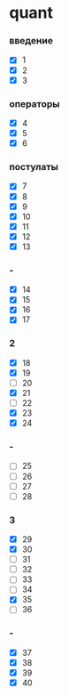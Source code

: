 # quant

### введение
- [x] 1
- [x] 2
- [x] 3
### операторы
- [x] 4
- [x] 5
- [x] 6
### постулаты
- [x] 7
- [x] 8
- [x] 9
- [x] 10
- [x] 11
- [x] 12
- [x] 13
### -
- [x] 14
- [x] 15
- [x] 16
- [x] 17
### 2
- [x] 18
- [x] 19
- [ ] 20
- [x] 21
- [ ] 22
- [x] 23
- [x] 24
### -
- [ ] 25
- [ ] 26
- [ ] 27
- [ ] 28
### 3
- [x] 29
- [x] 30
- [ ] 31
- [ ] 32
- [ ] 33
- [ ] 34
- [x] 35
- [ ] 36
### -
- [x] 37
- [x] 38
- [x] 39
- [x] 40
